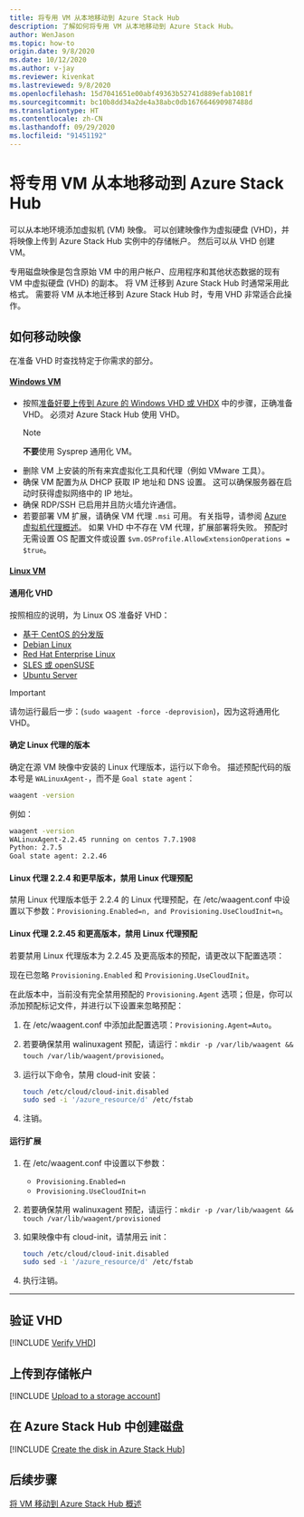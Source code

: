 ```yaml
---
title: 将专用 VM 从本地移动到 Azure Stack Hub
description: 了解如何将专用 VM 从本地移动到 Azure Stack Hub。
author: WenJason
ms.topic: how-to
origin.date: 9/8/2020
ms.date: 10/12/2020
ms.author: v-jay
ms.reviewer: kivenkat
ms.lastreviewed: 9/8/2020
ms.openlocfilehash: 15d7041651e00abf49363b52741d889efab1081f
ms.sourcegitcommit: bc10b8dd34a2de4a38abc0db167664690987488d
ms.translationtype: HT
ms.contentlocale: zh-CN
ms.lasthandoff: 09/29/2020
ms.locfileid: "91451192"
---
```

# <a name="move-a-specialized-vm-from-on-premises-to-azure-stack-hub"></a>将专用 VM 从本地移动到 Azure Stack Hub

可以从本地环境添加虚拟机 (VM) 映像。 可以创建映像作为虚拟硬盘 (VHD)，并将映像上传到 Azure Stack Hub 实例中的存储帐户。 然后可以从 VHD 创建 VM。

专用磁盘映像是包含原始 VM 中的用户帐户、应用程序和其他状态数据的现有 VM 中虚拟硬盘 (VHD) 的副本。 将 VM 迁移到 Azure Stack Hub 时通常采用此格式。 需要将 VM 从本地迁移到 Azure Stack Hub 时，专用 VHD 非常适合此操作。

## <a name="how-to-move-an-image"></a>如何移动映像

在准备 VHD 时查找特定于你需求的部分。

#### <a name="windows-vm"></a>[Windows VM](#tab/port-win)

- 按照[准备好要上传到 Azure 的 Windows VHD 或 VHDX](/virtual-machines/windows/prepare-for-upload-vhd-image) 中的步骤，正确准备 VHD。 必须对 Azure Stack Hub 使用 VHD。
   > [!NOTE]  
   > **不要**使用 Sysprep 通用化 VM。
- 删除 VM 上安装的所有来宾虚拟化工具和代理（例如 VMware 工具）。
- 确保 VM 配置为从 DHCP 获取 IP 地址和 DNS 设置。 这可以确保服务器在启动时获得虚拟网络中的 IP 地址。
- 确保 RDP/SSH 已启用并且防火墙允许通信。
- 若要部署 VM 扩展，请确保 VM 代理 `.msi` 可用。 有关指导，请参阅 [Azure 虚拟机代理概述](/virtual-machines/extensions/agent-windows)。 如果 VHD 中不存在 VM 代理，扩展部署将失败。 预配时无需设置 OS 配置文件或设置 `$vm.OSProfile.AllowExtensionOperations = $true`。

#### <a name="linux-vm"></a>[Linux VM](#tab/port-linux)

#### <a name="generalize-the-vhd"></a>通用化 VHD

按照相应的说明，为 Linux OS 准备好 VHD：

- [基于 CentOS 的分发版](/virtual-machines/linux/create-upload-centos?toc=%2fvirtual-machines%2flinux%2ftoc.json)
- [Debian Linux](/virtual-machines/linux/debian-create-upload-vhd?toc=%2fvirtual-machines%2flinux%2ftoc.json)
- [Red Hat Enterprise Linux](../operator/azure-stack-redhat-create-upload-vhd.md)
- [SLES 或 openSUSE](/virtual-machines/linux/suse-create-upload-vhd?toc=%2fvirtual-machines%2flinux%2ftoc.json)
- [Ubuntu Server](/virtual-machines/linux/create-upload-ubuntu?toc=%2fvirtual-machines%2flinux%2ftoc.json)

> [!IMPORTANT]
> 请勿运行最后一步：(`sudo waagent -force -deprovision`)，因为这将通用化 VHD。

#### <a name="identify-the-version-of-the-linux-agent"></a>确定 Linux 代理的版本

确定在源 VM 映像中安装的 Linux 代理版本，运行以下命令。 描述预配代码的版本号是 `WALinuxAgent-`，而不是 `Goal state agent`：

   ```bash  
   waagent -version
   ```
    
   例如：
    
   ```bash  
   waagent -version
   WALinuxAgent-2.2.45 running on centos 7.7.1908
   Python: 2.7.5
   Goal state agent: 2.2.46
   ```

#### <a name="linux-agent-224-and-earlier-disable-the-linux-agent-provisioning"></a>Linux 代理 2.2.4 和更早版本，禁用 Linux 代理预配 

禁用 Linux 代理版本低于 2.2.4 的 Linux 代理预配，在 /etc/waagent.conf 中设置以下参数：`Provisioning.Enabled=n, and Provisioning.UseCloudInit=n`。

#### <a name="linux-agent-2245-and-later-disable-the-linux-agent-provisioning"></a>Linux 代理 2.2.45 和更高版本，禁用 Linux 代理预配

若要禁用 Linux 代理版本为 2.2.45 及更高版本的预配，请更改以下配置选项：

现在已忽略 `Provisioning.Enabled` 和 `Provisioning.UseCloudInit`。

在此版本中，当前没有完全禁用预配的 `Provisioning.Agent` 选项；但是，你可以添加预配标记文件，并进行以下设置来忽略预配：

1. 在 /etc/waagent.conf 中添加此配置选项：`Provisioning.Agent=Auto`。
2. 若要确保禁用 walinuxagent 预配，请运行：`mkdir -p /var/lib/waagent && touch /var/lib/waagent/provisioned`。
3. 运行以下命令，禁用 cloud-init 安装：

   ```bash  
   touch /etc/cloud/cloud-init.disabled
   sudo sed -i '/azure_resource/d' /etc/fstab
   ```

4. 注销。

#### <a name="run-an-extension"></a>运行扩展

1. 在 /etc/waagent.conf 中设置以下参数：

   - `Provisioning.Enabled=n`
   - `Provisioning.UseCloudInit=n`

2. 若要确保禁用 walinuxagent 预配，请运行：`mkdir -p /var/lib/waagent && touch /var/lib/waagent/provisioned`

3. 如果映像中有 cloud-init，请禁用云 init：

    ```bash  
   touch /etc/cloud/cloud-init.disabled
   sudo sed -i '/azure_resource/d' /etc/fstab
   ```

4. 执行注销。

---

## <a name="verify-your-vhd"></a>验证 VHD

[!INCLUDE [Verify VHD](../includes/user-compute-verify-vhd.md)]

## <a name="upload-to-a-storage-account"></a>上传到存储帐户

[!INCLUDE [Upload to a storage account](../includes/user-compute-upload-vhd.md)]

## <a name="create-the-disk-in-azure-stack-hub"></a>在 Azure Stack Hub 中创建磁盘

[!INCLUDE [Create the disk in Azure Stack Hub](../includes/user-compute-create-disk.md)]

## <a name="next-steps"></a>后续步骤

[将 VM 移动到 Azure Stack Hub 概述](vm-move-overview.md)
